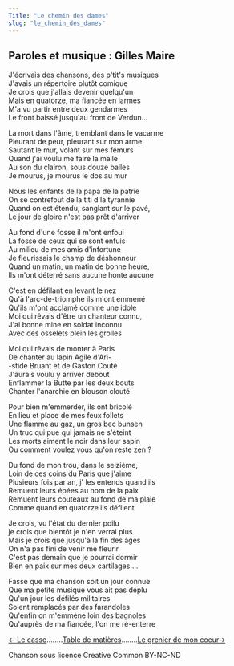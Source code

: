 ```yaml
---
Title: "Le chemin des dames"
slug: "le_chemin_des_dames"
---
```


##  Paroles et musique : Gilles Maire
  
J'écrivais des chansons, des p'tit's musiques  
J'avais un répertoire plutôt comique  
Je crois que j'allais devenir quelqu'un  
Mais en quatorze, ma fiancée en larmes  
M'a vu partir entre deux gendarmes  
Le front baissé jusqu'au front de Verdun...  
  
La mort dans l'âme, tremblant dans le vacarme  
Pleurant de peur, pleurant sur mon arme  
Sautant le mur, volant sur mes fémurs  
Quand j'ai voulu me faire la malle  
Au son du clairon, sous douze balles  
Je mourus, je mourus le dos au mur  
  
Nous les enfants de la papa de la patrie  
On se contrefout de la titi d'la tyrannie  
Quand on est étendu, sanglant sur le pavé,  
Le jour de gloire n'est pas prêt d'arriver  
  
Au fond d'une fosse il m'ont enfoui  
La fosse de ceux qui se sont enfuis  
Au milieu de mes amis d'infortune  
Je fleurissais le champ de déshonneur  
Quand un matin, un matin de bonne heure,  
Ils m'ont déterré sans aucune honte aucune  
  
  
C'est en défilant en levant le nez  
Qu'à l'arc-de-triomphe ils m'ont emmené  
Qu'ils m'ont acclamé comme une idole  
Moi qui rêvais d'être un chanteur connu,  
J'ai bonne mine en soldat inconnu  
Avec des osselets plein les grolles  
  
Moi qui rêvais de monter à Paris  
De chanter au lapin Agile d'Ari-  
-stide Bruant et de Gaston Couté  
J'aurais voulu y arriver debout  
Enflammer la Butte par les deux bouts  
Chanter l'anarchie en blouson clouté  
  
Pour bien m'emmerder, ils ont bricolé  
En lieu et place de mes feux follets  
Une flamme au gaz, un gros bec bunsen  
Un truc qui pue qui jamais ne s'éteint  
Les morts aiment le noir dans leur sapin  
Ou comment voulez vous qu'on reste zen ?  
  
Du fond de mon trou, dans le seizième,  
Loin de ces coins du Paris que j'aime  
Plusieurs fois par an, j' les entends quand ils  
Remuent leurs épées au nom de la paix  
Remuent leurs couteaux au fond de ma plaie  
Comme quand en quatorze ils défilent  
  
Je crois, vu l'état du dernier poilu  
je crois que bientôt je n'en verrai plus  
Mais je crois que jusqu'à la fin des âges  
On n'a pas fini de venir me fleurir  
C'est pas demain que je pourrai dormir  
Bien en paix sur mes deux cartilages....  
  
Fasse que ma chanson soit un jour connue  
Que ma petite musique vous ait pas déplu  
Qu'un jour les défilés militaires  
Soient remplacés par des farandoles  
Qu'enfin on m'emmène loin des bagnoles  
Qu'auprès de ma fiancée, l'on me ré-enterre  
  


[← Le casse](../le_casse)........[Table de matières](..)........[Le grenier de mon coeur→](../le_grenier_de_mon_coeur)


Chanson sous licence Creative Common BY-NC-ND
